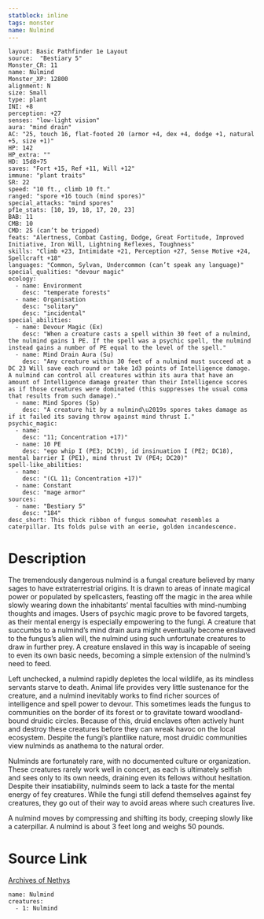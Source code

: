 ```yaml
---
statblock: inline
tags: monster
name: Nulmind
---
```

```statblock
layout: Basic Pathfinder 1e Layout
source:  "Bestiary 5"
Monster_CR: 11
name: Nulmind
Monster_XP: 12800
alignment: N
size: Small
type: plant
INI: +8
perception: +27
senses: "low-light vision"
aura: "mind drain"
AC: "25, touch 16, flat-footed 20 (armor +4, dex +4, dodge +1, natural +5, size +1)"
HP: 142
HP_extra: ""
HD: 15d8+75
saves: "Fort +15, Ref +11, Will +12"
immune: "plant traits"
SR: 22
speed: "10 ft., climb 10 ft."
ranged: "spore +16 touch (mind spores)"
special_attacks: "mind spores"
pf1e_stats: [10, 19, 18, 17, 20, 23]
BAB: 11
CMB: 10
CMD: 25 (can’t be tripped)
feats: "Alertness, Combat Casting, Dodge, Great Fortitude, Improved Initiative, Iron Will, Lightning Reflexes, Toughness"
skills: "Climb +23, Intimidate +21, Perception +27, Sense Motive +24, Spellcraft +18"
languages: "Common, Sylvan, Undercommon (can’t speak any language)"
special_qualities: "devour magic"
ecology:
  - name: Environment
    desc: "temperate forests"
  - name: Organisation
    desc: "solitary"
    desc: "incidental"
special_abilities:
  - name: Devour Magic (Ex)
    desc: "When a creature casts a spell within 30 feet of a nulmind, the nulmind gains 1 PE. If the spell was a psychic spell, the nulmind instead gains a number of PE equal to the level of the spell."
  - name: Mind Drain Aura (Su)
    desc: "Any creature within 30 feet of a nulmind must succeed at a DC 23 Will save each round or take 1d3 points of Intelligence damage. A nulmind can control all creatures within its aura that have an amount of Intelligence damage greater than their Intelligence scores as if those creatures were dominated (this suppresses the usual coma that results from such damage)."
  - name: Mind Spores (Sp)
    desc: "A creature hit by a nulmind\u2019s spores takes damage as if it failed its saving throw against mind thrust I."
psychic_magic:
  - name:
    desc: "11; Concentration +17)"
  - name: 10 PE
    desc: "ego whip I (PE3; DC19), id insinuation I (PE2; DC18), mental barrier I (PE1), mind thrust IV (PE4; DC20)"
spell-like_abilities:
  - name:
    desc: "(CL 11; Concentration +17)"
  - name: Constant
    desc: "mage armor"
sources:
  - name: "Bestiary 5"
    desc: "184"
desc_short: This thick ribbon of fungus somewhat resembles a caterpillar. Its folds pulse with an eerie, golden incandescence.
```
# Description
The tremendously dangerous nulmind is a fungal creature believed by many sages to have extraterrestrial origins. It is drawn to areas of innate magical power or populated by spellcasters, feasting off the magic in the area while slowly wearing down the inhabitants’ mental faculties with mind-numbing thoughts and images. Users of psychic magic prove to be favored targets, as their mental energy is especially empowering to the fungi. A creature that succumbs to a nulmind’s mind drain aura might eventually become enslaved to the fungus’s alien will, the nulmind using such unfortunate creatures to draw in further prey. A creature enslaved in this way is incapable of seeing to even its own basic needs, becoming a simple extension of the nulmind’s need to feed.

 Left unchecked, a nulmind rapidly depletes the local wildlife, as its mindless servants starve to death. Animal life provides very little sustenance for the creature, and a nulmind inevitably works to find richer sources of intelligence and spell power to devour. This sometimes leads the fungus to communities on the border of its forest or to gravitate toward woodland-bound druidic circles. Because of this, druid enclaves often actively hunt and destroy these creatures before they can wreak havoc on the local ecosystem. Despite the fungi’s plantlike nature, most druidic communities view nulminds as anathema to the natural order.

 Nulminds are fortunately rare, with no documented culture or organization. These creatures rarely work well in concert, as each is ultimately selfish and sees only to its own needs, draining even its fellows without hesitation. Despite their insatiability, nulminds seem to lack a taste for the mental energy of fey creatures. While the fungi still defend themselves against fey creatures, they go out of their way to avoid areas where such creatures live.

 A nulmind moves by compressing and shifting its body, creeping slowly like a caterpillar. A nulmind is about 3 feet long and weighs 50 pounds.
# Source Link
[Archives of Nethys](https://aonprd.com/MonsterDisplay.aspx?ItemName=Nulmind)
```encounter-table
name: Nulmind
creatures:
  - 1: Nulmind
```
